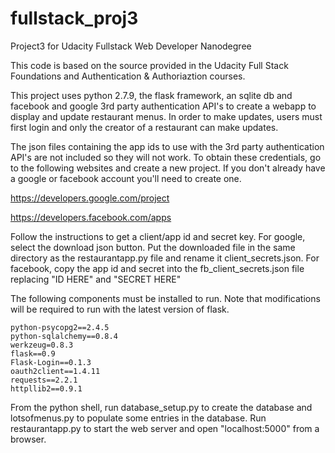 # fullstack_proj3

Project3 for Udacity Fullstack Web Developer Nanodegree

This code is based on the source provided in the Udacity Full Stack 
Foundations and Authentication & Authoriaztion courses.

This project uses python 2.7.9, the flask framework, an sqlite db 
and facebook and google 3rd party authentication API's to create a webapp to
display and update restaurant menus.  In order to make updates, users must 
first login and only the creator of a restaurant can make updates.

The json files containing the app ids to use with the 3rd party authentication
API's are not included so they will not work. To obtain these credentials, go 
to the following websites and create a new project.  If you don't already have
a google or facebook account you'll need to create one.

https://developers.google.com/project

https://developers.facebook.com/apps

Follow the instructions to get a client/app id and secret key.  For google,
select the download json button.  Put the downloaded file in the same 
directory as the restaurantapp.py file and rename it client_secrets.json.
For facebook, copy the app id and secret into the fb_client_secrets.json file
replacing "ID HERE" and "SECRET HERE"


The following components must be installed to run. Note that modifications 
will be required to run with the latest version of flask. 

	
	python-psycopg2==2.4.5
	python-sqlalchemy==0.8.4
	werkzeug=0.8.3
	flask==0.9
	Flask-Login==0.1.3
	oauth2client==1.4.11
	requests==2.2.1
	httpllib2==0.9.1

From the python shell, run database_setup.py to create the database and 
lotsofmenus.py to populate some entries in the database.  Run
restaurantapp.py to start the web server and open "localhost:5000" from
a browser.

